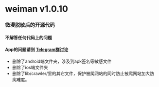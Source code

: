 # weiman v1.0.10

### 微漫脱敏后的开源代码

#### 不解答任何代码上的问题

#### App的问题请到 [Telegram群讨论](https://t.me/boring_programer)

- 删除了android端文件夹，涉及到apk签名等敏感文件
- 删除了ios端文件夹
- 删除了lib/crawler/里的其它文件，保护被爬网站的同时防止被爬网站加大防爬难度。
